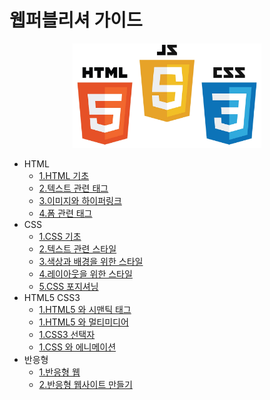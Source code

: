 # 웹퍼블리셔 가이드

<div style="text-align:center;">
	<img src="../images/html-css-js.jpeg" style="width:60%;">
</div>

- HTML
  - [1.HTML 기초](../html/sub1/1.html)
  - [2.텍스트 관련 태그](../html/sub1/2.html)
  - [3.이미지와 하이퍼링크](../html/sub1/3.html)
  - [4.폼 관련 태그](../html/sub1/4.html)
- CSS
  - [1.CSS 기초](../html/sub2/1.html)
  - [2.텍스트 관련 스타일](../html/sub2/2.html)
  - [3.색상과 배경을 위한 스타일](../html/sub2/3.html)
  - [4.레이아웃을 위한 스타일](../html/sub2/4.html)
  - [5.CSS 포지셔닝](../html/sub2/5.html)
- HTML5 CSS3
  - [1.HTML5 와 시맨틱 태그](../html/sub3/1.html)
  - [1.HTML5 와 멀티미디어](../html/sub3/2.html)
  - [1.CSS3 선택자](../html/sub3/3.html)
  - [1.CSS 와 에니메이션](../html/sub3/4.html)
- 반응형
  - [1.반응형 웹](../html/sub2/1.html)
  - [2.반응형 웹사이트 만들기](../html/sub2/1.html)

<!--
- [01-basic](../p_html/01-basic.html)
- [02-head](../p_html/02-head.html)
- [03-style](../p_html/03-style.html)
- [04-headings](../p_html/04-headings.html)
- [05-paragraphs](../p_html/05-paragraphs.html)
- [06-text-formatting](../p_html/06-text-formatting.html)
- [07-quotation](../p_html/07-quotation.html)
- [08-comments](../p_html/08-comments.html)
- [09-links](../p_html/09-links.html)
- [10-images](../p_html/10-images.html)
- [11-tables](../p_html/11-tables.html)
- [12-lists](../p_html/12-lists.html)
- [13-block](../p_html/13-block.html)
- [14-iframes](../p_html/14-iframes.html)
- [15-javascript](../p_html/15-javascript.html)
- [16-code](../p_html/16-code.html)
- [17-entities](../p_html/17-entities.html)
- [18-symbols](../p_html/18-symbols.html)
- [19-character](../p_html/19-character.html)
- [20-forms](../p_html/20-forms.html)
- [21-multimedia](../p_html/21-multimedia.html)
- [22-plugins](../p_html/22-plugins.html) -->
